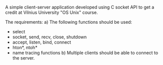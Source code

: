 A simple client-server application developed using C socket API to get a credit at Vilnius University "OS Unix" course.

The requirements:
a) The following functions should be used:
  - select
  - socket, send, recv, close, shutdown
  - accept, listen, bind, connect
  - hton*, ntoh*
  - name tracing functions
b) Multiple clients should be able to connect to the server.
